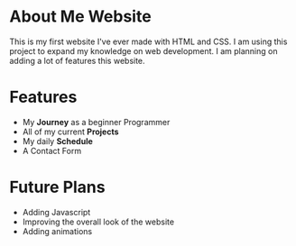 # About Me Website
This is my first website I've ever made with HTML and CSS. I am using this project to expand my knowledge on web development. I am planning on adding a lot of features this website. 

# Features
- My **Journey** as a beginner Programmer
- All of my current **Projects**
- My daily **Schedule** 
- A Contact Form

# Future Plans

- Adding Javascript
- Improving the overall look of the website
- Adding animations
